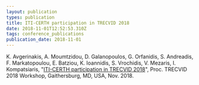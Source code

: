```yaml
---
layout: publication
types: publication
title: ITI-CERTH participation in TRECVID 2018
date: 2018-11-01T12:52:53.310Z
tags: conference_publications
publication_date: 2018-11-01
---
```

K. Avgerinakis, A. Moumtzidou, D. Galanopoulos, G. Orfanidis, S. Andreadis, F. Markatopoulou, E. Batziou, K. Ioannidis, S. Vrochidis, V. Mezaris, I. Kompatsiaris, "[ITI-CERTH participation in TRECVID 2018](https://zenodo.org/record/2640596#.X2CY3cBS9PY)", Proc. TRECVID 2018 Workshop, Gaithersburg, MD, USA, Nov. 2018.